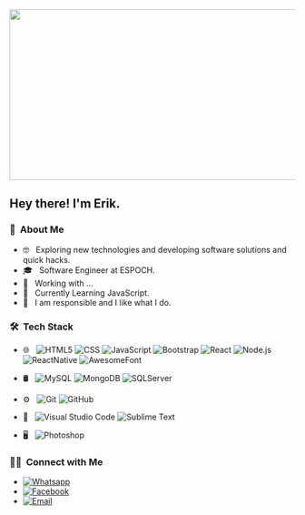 <div align="center"><img src="https://midu.dev/images/wallpapers/una-taza-de-javascript.png" width="600" height="300" ></div>

<h2> Hey there! I'm Erik.</h2>

<h3> 🧠 &nbsp;About Me </h3>

- 🤓 &nbsp; Exploring new technologies and developing software solutions and quick hacks.
- 🎓 &nbsp; Software Engineer at ESPOCH.
- 💼 &nbsp; Working with ...
- 🌱 &nbsp; Currently Learning JavaScript.
- 📖 &nbsp; I am responsible and I like what I do.

<h3> 🛠 &nbsp;Tech Stack</h3>

- 🌐 &nbsp;
  ![HTML5](https://img.shields.io/badge/-HTML5-333333?style=flat&logo=HTML5)
  ![CSS](https://img.shields.io/badge/-CSS-333333?style=flat&logo=CSS3&logoColor=1572B6)
  ![JavaScript](https://img.shields.io/badge/-JavaScript-333333?style=flat&logo=javascript)
  ![Bootstrap](https://img.shields.io/badge/-Bootstrap-333333?style=flat&logo=bootstrap&logoColor=563D7C)
  ![React](https://img.shields.io/badge/-React-333333?style=flat&logo=react)
  ![Node.js](https://img.shields.io/badge/-Node.js-333333?style=flat&logo=node.js)
  ![ReactNative](https://img.shields.io/badge/-React_Native-333333?style=flat&logo=createreactapp)
  ![AwesomeFont](https://img.shields.io/badge/-Awesome_Font-333333?style=flat&logo=awesomelists)
  
  
- 🛢 &nbsp;
  ![MySQL](https://img.shields.io/badge/-MySQL-333333?style=flat&logo=mysql)
  ![MongoDB](https://img.shields.io/badge/-MongoDB-333333?style=flat&logo=mongodb)
  ![SQLServer](https://img.shields.io/badge/-SQL_Server-333333?style=flat&logo=microsoftsqlserver)
  
- ⚙️ &nbsp;
  ![Git](https://img.shields.io/badge/-Git-333333?style=flat&logo=git)
  ![GitHub](https://img.shields.io/badge/-GitHub-333333?style=flat&logo=github)
  
- 🔧 &nbsp;
  ![Visual Studio Code](https://img.shields.io/badge/-Visual%20Studio%20Code-333333?style=flat&logo=visual-studio-code&logoColor=007ACC)
  ![Sublime Text](https://img.shields.io/badge/-Sublime_Text-333333?style=flat&logo=sublimetext)
  
- 🖥 &nbsp;
  ![Photoshop](https://img.shields.io/badge/-Photoshop-333333?style=flat&logo=adobe-photoshop)


<h3> 🤝🏻 &nbsp;Connect with Me </h3>

- <a href="https://n9.cl/329m7"><img alt="Whatsapp" src="https://img.shields.io/badge/Whatsapp--blue?style=flat-square&logo=whatsapp"></a>
- <a href="https://www.facebook.com/erik.galarza.311"><img alt="Facebook" src="https://img.shields.io/badge/Facebook--blue?style=flat-square&logo=facebook"></a>
- <a href="https://www.instagram.com/erikgalarza8/?hl=es-la"><img alt="Email" src="https://img.shields.io/badge/Instagram--blue?style=flat-square&logo=instagram"></a>

